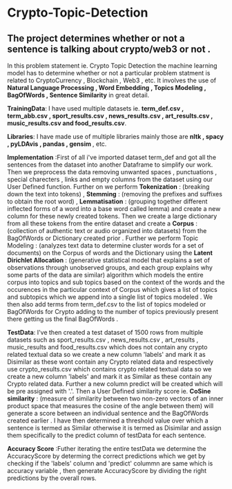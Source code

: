 # Crypto-Topic-Detection

## The project determines whether or not a sentence is talking about crypto/web3 or not . 

In this problem statement ie. Crypto Topic Detection the machine learning model has to determine whether or not a particular problem statment is related to CryptoCurrency , Blockchain , Web3 , etc. It involves the use of <b> Natural Language Processing , Word Embedding , Topics Modeling , BagOfWords , Sentence Similarity</b> in great detail.

<b>TrainingData</b>: I have used multiple datasets ie. <b>term_def.csv , term_abb.csv , sport_results.csv , news_results.csv , art_results.csv , music_results.csv and food_results.csv</b>.

<b>Libraries</b>: I have made use of multiple libraries mainly those are <b>nltk , spacy , pyLDAvis , pandas , gensim </b> , etc.

<b>Implementation</b> :First of all i've imported dataset term_def and got all the sentences from the dataset into another Dataframe to simplify our work. Then we preprocess the data removing unwanted spaces , punctuations , special charecters , links and empty columns from the dataset using our User Defined function. Further on we perform <b>Tokenization</b> : (breaking down the text into tokens) , <b>Stemming</b> : (removing the prefixes and suffixes to obtain the root word) , <b>Lemmatisation</b> : (grouping together different inflected forms of a word into a base word called lemma) and create a new column for these newly created tokens. Then we create a large dictionary from all these tokens from the entire dataset and create a <b>Corpus</b> : (collection of authentic text or audio organized into datasets) from the BagOfWords or Dictionary created prior . Further we perform Topic Modeling : (analyzes text data to determine cluster words for a set of documents) on the Corpus of words and the Dictionary using the <b>Latent Dirichlet Allocation</b> : (generative statistical model that explains a set of observations through unobserved groups, and each group explains why some parts of the data are similar) algorithm which models the entire corpus into topics and sub topics based on the context of the words and the occurences in the particular context of Corpus which gives a list of topics and subtopics which we append into a single list of topics modeled . We then also add terms from term_def.csv to the list of topics modeled or BagOfWords for Crypto adding to the number of topics previously present there getting us the final BagOfWords .

<b>TestData</b>: I've then created a test dataset of 1500 rows from multiple datasets such as sport_results.csv , news_results.csv , art_results , music_results and food_results.csv which does not contain any crypto related textual data so we create a new column 'labels' and mark it as Disimilar as these wont contain any Crypto related data and respectively use crypto_results.csv which contains crypto related textual data so we create a new column 'labels' and mark it as Similar as these  contain any Crypto related data. Further a new column predict will be created which will be pre assigned with '.'. Then a User Defined similarity score ie. <b>CoSine similarity</b> : (measure of similarity between two non-zero vectors of an inner product space that measures the cosine of the angle between them) will generate a score between an individual sentence and the BagOfWords created earlier . I have then determined a threshold value over which a sentence is termed as Similar otherwise it is termed as Disimilar and assign them specifically to the predict column of testData for each sentence.

<b>Accuracy Score</b> :Futher iterating the entire testData we determine the AccuracyScore by determing the correct predictions which we get by checking if the 'labels' column and 'predict' colummn are same which is accuracy variable , then generate AccuracyScore by dividing the right predictions by the overall rows.
